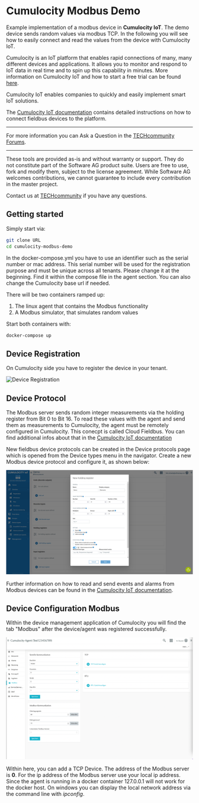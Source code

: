 # Cumulocity Modbus Demo
Example implementation of a modbus device in **Cumulocity IoT**. The demo device sends random values via modbus TCP. In the following you will see how to easily connect and read the values from the device with Cumulocity IoT.

Cumulocity is an IoT platform that enables rapid connections of many, many different devices and applications. It allows you to monitor and respond to IoT data in real time and to spin up this capability in minutes. More information on Cumulocity IoT and how to start a free trial can be found [here](https://www.softwareag.cloud/site/product/cumulocity-iot.html#/).

Cumulocity IoT enables companies to quickly and easily implement smart IoT solutions.

The [Cumulocity IoT documentation](https://cumulocity.com/guides/protocol-integration/cloud-fieldbus/) contains detailed instructions on how to connect fieldbus devices to the platform.
______________________


For more information you can Ask a Question in the [TECHcommunity Forums](https://tech.forums.softwareag.com/).
______________________

These tools are provided as-is and without warranty or support. They do not constitute part of the Software AG product suite. Users are free to use, fork and modify them, subject to the license agreement. While Software AG welcomes contributions, we cannot guarantee to include every contribution in the master project.

Contact us at [TECHcommunity](mailto:technologycommunity@softwareag.com?subject=Github/SoftwareAG) if you have any questions.

## Getting started

Simply start via:

```bash
git clone URL
cd cumulocity-modbus-demo
```
In the docker-compose.yml you have to use an identifier such as the serial number or mac address. This serial number will be used for the registration purpose and must be unique across all tenants. Please change it at the beginning. Find it within the compose file in the agent section.
You can also change the Cumulocity base url if needed.

There will be two containers ramped up:

1. The linux agent that contains the Modbus functionality
2. A Modbus simulator, that simulates random values

Start both containers with:

```bash
docker-compose up
```

## Device Registration

On Cumulocity side you have to register the device in your tenant. 

![Device Registration](https://recordit.co/NbNj1VdQu4.gif)


## Device Protocol

The Modbus server sends random integer measurements via the holding register from Bit 0 to Bit 16. To read these values with the agent and send them as measurements to Cumulocity, the agent must be remotely configured in Cumulocity. This conecpt is called Cloud Fieldbus. You can find additional infos about that in the [Cumulocity IoT documentation](https://cumulocity.com/guides/protocol-integration/overview/) 

New fieldbus device protocols can be created in the Device protocols page which is opened from the Device types menu in the navigator. Create a new Modbus device protocol and configure it, as shown below:

![Device protocol](./pics/ModBus-protocol.png)

Further information on how to read and send events and alarms from Modbus devices can be found in the [Cumulocity IoT documentation](https://cumulocity.com/guides/protocol-integration/cloud-fieldbus/).


## Device Configuration Modbus

Within the device management application of Cumulocity you will find the tab "Modbus" after the device/agent was registered successfully.

![Device Registration](./pics/ModBus-dm.png)

Within here, you can add a TCP Device. The address of the Modbus server is **0**.
For the ip address of the Modbus server use your local ip address. Since the agent is running in a docker container 127.0.0.1 will not work for the docker host. On windows you can display the local network address via the command line with *ipconfig*.
